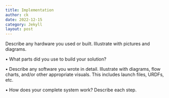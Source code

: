 ```yaml
---
title: Implementation
author: ck
date: 2022-12-15
category: Jekyll
layout: post
---
```


Describe any hardware you used or built. Illustrate with pictures and diagrams.

• What parts did you use to build your solution?

• Describe any software you wrote in detail. Illustrate with diagrams, flow charts, and/or other
appropriate visuals. This includes launch files, URDFs, etc.

• How does your complete system work? Describe each step.
